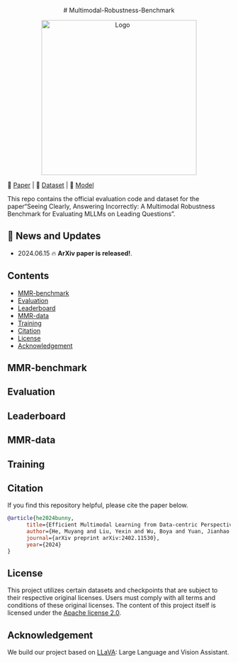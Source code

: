 <p align="center">
  # Multimodal-Robustness-Benchmark
</p>

<p align="center">
  <img src="./icon.png" alt="Logo" width="350">
</p>

📖 [Paper](https://arxiv.org/abs/2402.11530) | 🤖 [Dataset](https://www.modelscope.cn/datasets/BoyaWu10/Bunny-v1.0-data) | 🤗 [Model](https://huggingface.co/BAAI/Bunny-v1_0-3B) 

This repo contains the official evaluation code and dataset for the paper“Seeing Clearly, Answering Incorrectly: A Multimodal Robustness Benchmark for Evaluating MLLMs on Leading Questions”.

## 🚀 News and Updates

* 2024.06.15 🔥 **ArXiv paper is released!**.

## Contents
- [MMR-benchmark](#MMR-benchmark)
- [Evaluation](#Evaluation)
- [Leaderboard](#Leaderboard)
- [MMR-data](#MMR-data)
- [Training](#Training)
- [Citation](#Citation)
- [License](#license)
- [Acknowledgement](#acknowledgement)

## MMR-benchmark
## Evaluation
## Leaderboard
## MMR-data
## Training
## Citation
If you find this repository helpful, please cite the paper below.

```bibtex
@article{he2024bunny,
      title={Efficient Multimodal Learning from Data-centric Perspective}, 
      author={He, Muyang and Liu, Yexin and Wu, Boya and Yuan, Jianhao and Wang, Yueze and Huang, Tiejun and Zhao, Bo},
      journal={arXiv preprint arXiv:2402.11530},
      year={2024}
}
```

## License
This project utilizes certain datasets and checkpoints that are subject to their respective original licenses. Users must comply with all terms and conditions of these original licenses.
The content of this project itself is licensed under the [Apache license 2.0](./LICENSE).

## Acknowledgement

We build our project based on [LLaVA](https://github.com/haotian-liu/LLaVA): Large Language and Vision Assistant.
